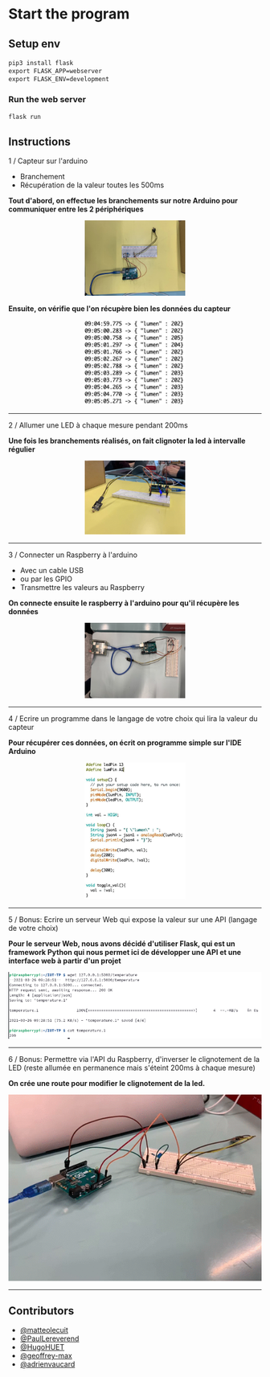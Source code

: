 # Start the program

## Setup env
```
pip3 install flask
export FLASK_APP=webserver
export FLASK_ENV=development
```

### Run the web server
```
flask run
```


## Instructions

1 / Capteur sur l'arduino
- Branchement
- Récupération de la valeur toutes les 500ms

**Tout d'abord, on effectue les branchements sur notre Arduino pour communiquer entre les 2 périphériques**

<div style="text-align:center">
    <img src="./assets/montage.jpg" alt="drawing" width="200"/>
</div>

**Ensuite, on vérifie que l'on récupère bien les données du capteur**

<div style="text-align:center">
    <img src="./assets/values.jpg" alt="drawing" width="200"/>
</div>

---

2 / Allumer une LED à chaque mesure pendant 200ms

**Une fois les branchements réalisés, on fait clignoter la led à intervalle régulier**

<div style="text-align:center">
    <img src="./assets/blink.gif" alt="drawing" width="200"/>
</div>
 
---
3 / Connecter un Raspberry à l'arduino
- Avec un cable USB
- ou par les GPIO
- Transmettre les valeurs au Raspberry

**On connecte ensuite le raspberry à l'arduino pour qu'il récupère les données**

<div style="text-align:center">
    <img src="./assets/montage2.jpg" alt="drawing" width="200"/>
</div>

 ---

4 / Ecrire un programme dans le langage de votre choix qui lira la valeur du capteur

**Pour récupérer ces données, on écrit on programme simple sur l'IDE Arduino**

<div style="text-align:center">
    <img src="./assets/script.jpg" alt="drawing" width="200"/>
</div>

 ---

5 / Bonus: Ecrire un serveur Web qui expose la valeur sur une API (langage de votre choix)

**Pour le serveur Web, nous avons décidé d'utiliser Flask, qui est un framework Python qui nous permet ici de développer une API et une interface web à partir d'un projet**

<div style="text-align:center">
    <img src="./assets/results.png" alt="drawing"/>
</div>

 ---

6 / Bonus: Permettre via l'API du Raspberry, d'inverser le clignotement de la LED (reste allumée en permanence mais s'éteint 200ms à chaque mesure)

**On crée une route pour modifier le clignotement de la led.**

<div style="text-align:center">
    <img src="./assets/blink-reverse.gif" alt="drawing"/>
</div>

---

## Contributors

- [@matteolecuit](https://github.com/matteolecuit)
- [@PaulLereverend](https://github.com/PaulLereverend)
- [@HugoHUET](https://github.com/HugoHUET)
- [@geoffrey-max](https://github.com/geoffrey-max)
- [@adrienvaucard](https://github.com/adrienvaucard)
